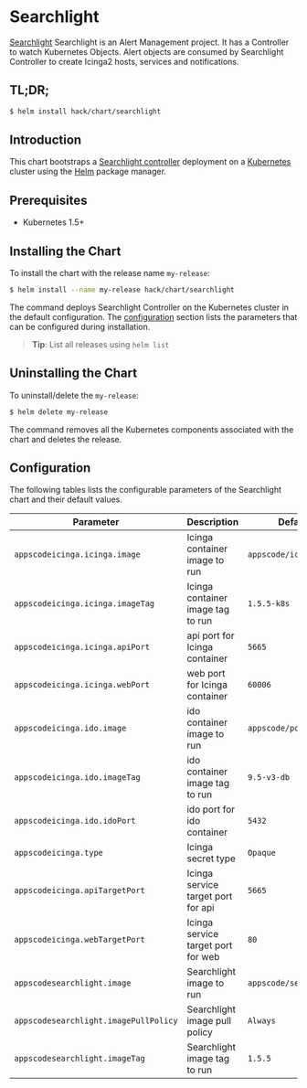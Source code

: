 # Searchlight
[Searchlight](https://github.com/appscode/searchlight) Searchlight is an Alert Management project. It has a Controller to watch Kubernetes Objects. Alert objects are consumed by Searchlight Controller to create Icinga2 hosts, services and notifications.
## TL;DR;

```bash
$ helm install hack/chart/searchlight
```

## Introduction

This chart bootstraps a [Searchlight controller](https://github.com/appscode/searchlight) deployment on a [Kubernetes](http://kubernetes.io) cluster using the [Helm](https://helm.sh) package manager.

## Prerequisites

- Kubernetes 1.5+ 

## Installing the Chart
To install the chart with the release name `my-release`:
```bash
$ helm install --name my-release hack/chart/searchlight
```
The command deploys Searchlight Controller on the Kubernetes cluster in the default configuration. The [configuration](#configuration) section lists the parameters that can be configured during installation.

> **Tip**: List all releases using `helm list`

## Uninstalling the Chart

To uninstall/delete the `my-release`:

```bash
$ helm delete my-release
```

The command removes all the Kubernetes components associated with the chart and deletes the release.

## Configuration

The following tables lists the configurable parameters of the Searchlight chart and their default values.


| Parameter                             | Description                          | Default                   |
| -----------------------               | ----------------------------------   | --------------------------|
| `appscodeicinga.icinga.image`         |  Icinga container image to run       | `appscode/icinga`         |
| `appscodeicinga.icinga.imageTag`      |  Icinga container image tag to run   | `1.5.5-k8s`               |
| `appscodeicinga.icinga.apiPort`       |  api port for Icinga container       | `5665`                    |
| `appscodeicinga.icinga.webPort`       |  web port for Icinga container       | `60006`                   |
| `appscodeicinga.ido.image`            |  ido container image to run          | `appscode/postgress`      |
| `appscodeicinga.ido.imageTag`         |  ido container image tag to run      | `9.5-v3-db`               |
| `appscodeicinga.ido.idoPort`          |  ido port for ido container          | `5432`                    |
| `appscodeicinga.type`                 |  Icinga secret type                  | `Opaque`                  |
| `appscodeicinga.apiTargetPort`        |  Icinga service target port for api  | `5665`                    |
| `appscodeicinga.webTargetPort`        |  Icinga service target port for web  | `80`                      |
| `appscodesearchlight.image`           |  Searchlight image to run            | `appscode/searchlight`    |
| `appscodesearchlight.imagePullPolicy` |  Searchlight image pull policy       | `Always`                  |
| `appscodesearchlight.imageTag`        |  Searchlight image tag to run        | `1.5.5`                   |
